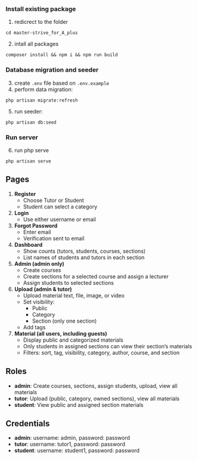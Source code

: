 ### Install existing package
1. redicrect to the folder
```
cd master-strive_for_A_plus
```
2. intall all packages
```
composer install && npm i && npm run build
```

### Database migration and seeder
3. create `.env` file based on `.env.example`
4. perform data migration:
```
php artisan migrate:refresh
``` 
5. run seeder:
```
php artisan db:seed
```

### Run server
6. run php serve
```
php artisan serve
```

## Pages
1. **Register**
    - Choose Tutor or Student
    - Student can select a category
2. **Login**
    - Use either username or email
3. **Forgot Password**
    - Enter email
    - Verification sent to email
4. **Dashboard**
    - Show counts (tutors, students, courses, sections)
    - List names of students and tutors in each section
5. **Admin (admin only)**
    - Create courses
    - Create sections for a selected course and assign a lecturer
    - Assign students to selected sections
6. **Upload (admin & tutor)**
    - Upload material text, file, image, or video
    - Set visibility:
      - Public
      - Category
      - Section (only one section)
    - Add tags
7. **Material (all users, including guests)**
    - Display public and categorized materials
    - Only students in assigned sections can view their section’s materials
    - Filters: sort, tag, visibility, category, author, course, and section

## Roles
- **admin**: Create courses, sections, assign students, upload, view all materials
- **tutor**: Upload (public, category, owned sections), view all materials
- **student**: View public and assigned section materials

## Credentials
- **admin**: username: admin, password: password
- **tutor**: username: tutor1, password: password
- **student**: username: student1, password: password


